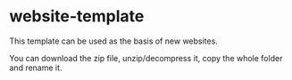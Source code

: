 # website-template

This template can be used as the basis of new websites.

You can download the zip file, unzip/decompress it, copy the whole folder and rename it.
